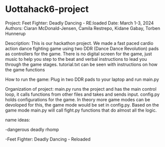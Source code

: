 # Uottahack6-project 
Project: Feet Fighter: Deadly Dancing - RE:loaded
Date: March 1-3, 2024
Authors: Ciaran McDonald-Jensen, Camila Restrepo, Kidane Gabay, Torben Hunnerup

Description: This is our hackathon project. We made a fast paced cardio action dance fighting game using two DDR (Dance Dance Revolution) pads as controllers for the game. There is no digital screen for the game, just music to help you step to the beat and verbal instructions to lead you through the game stages.
tutorial.txt can be seen with instructions on how the game functions

How to run the game: Plug in two DDR pads to your laptop and run main.py





Organization of project:
main.py runs the project and has the main control loop, it calls functions from other files and takes and sends input. config.py holds configurations for the game. In theory more game modes can be devoloped for this, the game mode would be set in config.py. Based on the game mode main.py will call fight.py functions that do almost all the logic.











name ideas:

-dangerous deadly rhomp

-Feet Fighter: Deadly Dancing - Reloaded
